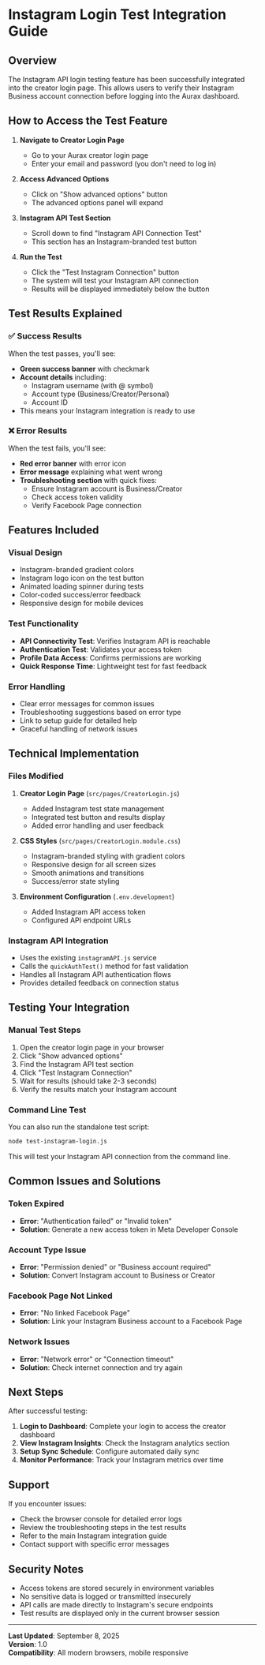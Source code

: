 # Instagram Login Test Integration Guide

## Overview

The Instagram API login testing feature has been successfully integrated into the creator login page. This allows users to verify their Instagram Business account connection before logging into the Aurax dashboard.

## How to Access the Test Feature

1. **Navigate to Creator Login Page**

   - Go to your Aurax creator login page
   - Enter your email and password (you don't need to log in)

2. **Access Advanced Options**

   - Click on "Show advanced options" button
   - The advanced options panel will expand

3. **Instagram API Test Section**

   - Scroll down to find "Instagram API Connection Test"
   - This section has an Instagram-branded test button

4. **Run the Test**
   - Click the "Test Instagram Connection" button
   - The system will test your Instagram API connection
   - Results will be displayed immediately below the button

## Test Results Explained

### ✅ Success Results

When the test passes, you'll see:

- **Green success banner** with checkmark
- **Account details** including:
  - Instagram username (with @ symbol)
  - Account type (Business/Creator/Personal)
  - Account ID
- This means your Instagram integration is ready to use

### ❌ Error Results

When the test fails, you'll see:

- **Red error banner** with error icon
- **Error message** explaining what went wrong
- **Troubleshooting section** with quick fixes:
  - Ensure Instagram account is Business/Creator
  - Check access token validity
  - Verify Facebook Page connection

## Features Included

### Visual Design

- Instagram-branded gradient colors
- Instagram logo icon on the test button
- Animated loading spinner during tests
- Color-coded success/error feedback
- Responsive design for mobile devices

### Test Functionality

- **API Connectivity Test**: Verifies Instagram API is reachable
- **Authentication Test**: Validates your access token
- **Profile Data Access**: Confirms permissions are working
- **Quick Response Time**: Lightweight test for fast feedback

### Error Handling

- Clear error messages for common issues
- Troubleshooting suggestions based on error type
- Link to setup guide for detailed help
- Graceful handling of network issues

## Technical Implementation

### Files Modified

1. **Creator Login Page** (`src/pages/CreatorLogin.js`)

   - Added Instagram test state management
   - Integrated test button and results display
   - Added error handling and user feedback

2. **CSS Styles** (`src/pages/CreatorLogin.module.css`)

   - Instagram-branded styling with gradient colors
   - Responsive design for all screen sizes
   - Smooth animations and transitions
   - Success/error state styling

3. **Environment Configuration** (`.env.development`)
   - Added Instagram API access token
   - Configured API endpoint URLs

### Instagram API Integration

- Uses the existing `instagramAPI.js` service
- Calls the `quickAuthTest()` method for fast validation
- Handles all Instagram API authentication flows
- Provides detailed feedback on connection status

## Testing Your Integration

### Manual Test Steps

1. Open the creator login page in your browser
2. Click "Show advanced options"
3. Find the Instagram API test section
4. Click "Test Instagram Connection"
5. Wait for results (should take 2-3 seconds)
6. Verify the results match your Instagram account

### Command Line Test

You can also run the standalone test script:

```bash
node test-instagram-login.js
```

This will test your Instagram API connection from the command line.

## Common Issues and Solutions

### Token Expired

- **Error**: "Authentication failed" or "Invalid token"
- **Solution**: Generate a new access token in Meta Developer Console

### Account Type Issue

- **Error**: "Permission denied" or "Business account required"
- **Solution**: Convert Instagram account to Business or Creator

### Facebook Page Not Linked

- **Error**: "No linked Facebook Page"
- **Solution**: Link your Instagram Business account to a Facebook Page

### Network Issues

- **Error**: "Network error" or "Connection timeout"
- **Solution**: Check internet connection and try again

## Next Steps

After successful testing:

1. **Login to Dashboard**: Complete your login to access the creator dashboard
2. **View Instagram Insights**: Check the Instagram analytics section
3. **Setup Sync Schedule**: Configure automated daily sync
4. **Monitor Performance**: Track your Instagram metrics over time

## Support

If you encounter issues:

- Check the browser console for detailed error logs
- Review the troubleshooting steps in the test results
- Refer to the main Instagram integration guide
- Contact support with specific error messages

## Security Notes

- Access tokens are stored securely in environment variables
- No sensitive data is logged or transmitted insecurely
- API calls are made directly to Instagram's secure endpoints
- Test results are displayed only in the current browser session

---

**Last Updated**: September 8, 2025  
**Version**: 1.0  
**Compatibility**: All modern browsers, mobile responsive
